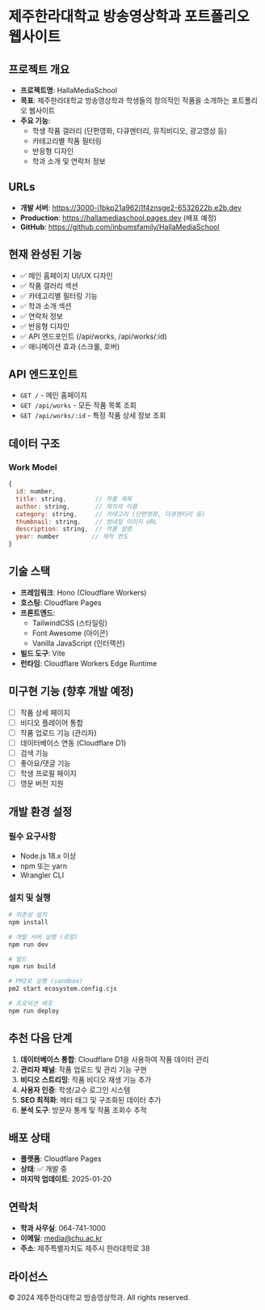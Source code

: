 # 제주한라대학교 방송영상학과 포트폴리오 웹사이트

## 프로젝트 개요
- **프로젝트명**: HallaMediaSchool
- **목표**: 제주한라대학교 방송영상학과 학생들의 창의적인 작품을 소개하는 포트폴리오 웹사이트
- **주요 기능**:
  - 학생 작품 갤러리 (단편영화, 다큐멘터리, 뮤직비디오, 광고영상 등)
  - 카테고리별 작품 필터링
  - 반응형 디자인
  - 학과 소개 및 연락처 정보

## URLs
- **개발 서버**: https://3000-i1bkp21a962j1f4znsge2-6532622b.e2b.dev
- **Production**: https://hallamediaschool.pages.dev (배포 예정)
- **GitHub**: https://github.com/inbumsfamily/HallaMediaSchool

## 현재 완성된 기능
- ✅ 메인 홈페이지 UI/UX 디자인
- ✅ 작품 갤러리 섹션
- ✅ 카테고리별 필터링 기능
- ✅ 학과 소개 섹션
- ✅ 연락처 정보
- ✅ 반응형 디자인
- ✅ API 엔드포인트 (/api/works, /api/works/:id)
- ✅ 애니메이션 효과 (스크롤, 호버)

## API 엔드포인트
- `GET /` - 메인 홈페이지
- `GET /api/works` - 모든 작품 목록 조회
- `GET /api/works/:id` - 특정 작품 상세 정보 조회

## 데이터 구조
### Work Model
```javascript
{
  id: number,
  title: string,        // 작품 제목
  author: string,       // 제작자 이름
  category: string,     // 카테고리 (단편영화, 다큐멘터리 등)
  thumbnail: string,    // 썸네일 이미지 URL
  description: string,  // 작품 설명
  year: number         // 제작 연도
}
```

## 기술 스택
- **프레임워크**: Hono (Cloudflare Workers)
- **호스팅**: Cloudflare Pages
- **프론트엔드**: 
  - TailwindCSS (스타일링)
  - Font Awesome (아이콘)
  - Vanilla JavaScript (인터랙션)
- **빌드 도구**: Vite
- **런타임**: Cloudflare Workers Edge Runtime

## 미구현 기능 (향후 개발 예정)
- [ ] 작품 상세 페이지
- [ ] 비디오 플레이어 통합
- [ ] 작품 업로드 기능 (관리자)
- [ ] 데이터베이스 연동 (Cloudflare D1)
- [ ] 검색 기능
- [ ] 좋아요/댓글 기능
- [ ] 학생 프로필 페이지
- [ ] 영문 버전 지원

## 개발 환경 설정

### 필수 요구사항
- Node.js 18.x 이상
- npm 또는 yarn
- Wrangler CLI

### 설치 및 실행
```bash
# 의존성 설치
npm install

# 개발 서버 실행 (로컬)
npm run dev

# 빌드
npm run build

# PM2로 실행 (sandbox)
pm2 start ecosystem.config.cjs

# 프로덕션 배포
npm run deploy
```

## 추천 다음 단계
1. **데이터베이스 통합**: Cloudflare D1을 사용하여 작품 데이터 관리
2. **관리자 패널**: 작품 업로드 및 관리 기능 구현
3. **비디오 스트리밍**: 작품 비디오 재생 기능 추가
4. **사용자 인증**: 학생/교수 로그인 시스템
5. **SEO 최적화**: 메타 태그 및 구조화된 데이터 추가
6. **분석 도구**: 방문자 통계 및 작품 조회수 추적

## 배포 상태
- **플랫폼**: Cloudflare Pages
- **상태**: ✅ 개발 중
- **마지막 업데이트**: 2025-01-20

## 연락처
- **학과 사무실**: 064-741-1000
- **이메일**: media@chu.ac.kr
- **주소**: 제주특별자치도 제주시 한라대학로 38

## 라이선스
© 2024 제주한라대학교 방송영상학과. All rights reserved.